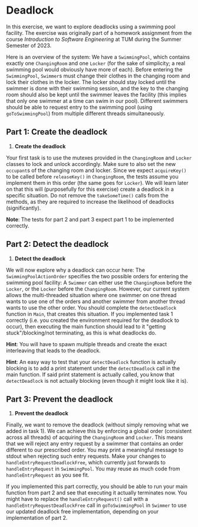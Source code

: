 # Deadlock
In this exercise, we want to explore deadlocks using a swimming pool facility. The exercise was originally part of a homework assignment from the course *Introduction to Software Engineering* at TUM during the Summer Semester of 2023.

Here is an overview of the system: We have a `SwimmingPool`, which contains exactly one `ChangingRoom` and one `Locker` (for the sake of simplicity; a real swimming pool would obviously have more of each). Before entering the `SwimmingPool`, `Swimmer`s must change their clothes in the changing room and lock their clothes in the locker. The locker should stay locked until the swimmer is done with their swimming session, and the key to the changing room should also be kept until the swimmer leaves the facility (this implies that only one swimmer at a time can swim in our pool). Different swimmers should be able to request entry to the swimming pool (using `goToSwimmingPool`) from multiple different threads simultaneously.

## Part 1: Create the deadlock
1. **Create the deadlock**  

Your first task is to use the mutexes provided in the `ChangingRoom` and `Locker` classes to lock and unlock accordingly. Make sure to also set the new `occupant`s of the changing room and locker. Since we expect `acquireKey()` to be called before `releaseKey()` in `ChangingRoom`, the tests assume you implement them in this order (the same goes for `Locker`). We will learn later on that this will (purposefully for this exercise) create a deadlock in a specific situation. Do not remove the `takeSomeTime()` calls from the methods, as they are required to increase the likelihood of deadlocks (significantly).

**Note**: The tests for part 2 and part 3 expect part 1 to be implemented correctly.

## Part 2: Detect the deadlock
1. **Detect the deadlock**  

We will now explore why a deadlock can occur here: The `SwimmingPoolActionOrder` specifies the two possible orders for entering the swimming pool facility: A `Swimmer` can either use the `ChangingRoom` before the `Locker`, or the `Locker` before the `ChangingRoom`. However, our current system allows the multi-threaded situation where one swimmer on one thread wants to use one of the orders and another swimmer from another thread wants to use the other order. You should complete the `detectDeadlock` function in `Main`, that creates this situation. If you implemented task 1 correctly (i.e. you created the environment required for the deadlock to occur), then executing the main function should lead to it "getting stuck"/blocking/not terminating, as this is what deadlocks do.

**Hint**: You will have to spawn multiple threads and create the exact interleaving that leads to the deadlock.

**Hint**: An easy way to test that your `detectDeadlock` function is actually blocking is to add a print statement under the `detectDeadlock` call in the main function. If said print statement is actually called, you know that `detectDeadlock` is not actually blocking (even though it might look like it is).

## Part 3: Prevent the deadlock
1. **Prevent the deadlock**  

Finally, we want to remove the deadlock (without simply removing what we added in task 1). We can achieve this by enforcing a global order (consistent across all threads) of acquiring the `ChangingRoom` and `Locker`. This means that we will reject any entry request by a swimmer that contains an order different to our prescribed order. You may print a meaningful message to stdout when rejecting such entry requests. Make your changes to `handleEntryRequestDeadlockFree`, which currently just forwards to `handleEntryRequest` in `SwimmingPool`. You may reuse as much code from `handleEntryRequest` as you see fit.

If you implemented this part correctly, you should be able to run your main function from part 2 and see that executing it actually terminates now. You might have to replace the `handleEntryRequest()` call with a `handleEntryRequestDeadlockFree` call in `goToSwimmingPool` in `Swimmer` to use our updated deadlock free implementation, depending on your implementation of part 2.